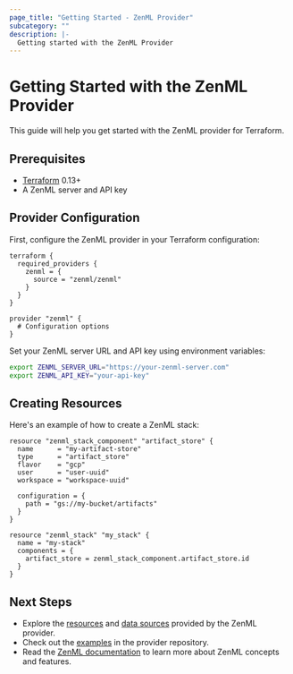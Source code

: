 ```yaml
---
page_title: "Getting Started - ZenML Provider"
subcategory: ""
description: |-
  Getting started with the ZenML Provider
---
```


# Getting Started with the ZenML Provider

This guide will help you get started with the ZenML provider for Terraform.

## Prerequisites

- [Terraform](https://www.terraform.io/downloads.html) 0.13+
- A ZenML server and API key

## Provider Configuration

First, configure the ZenML provider in your Terraform configuration:

```hcl
terraform {
  required_providers {
    zenml = {
      source = "zenml/zenml"
    }
  }
}

provider "zenml" {
  # Configuration options
}
```

Set your ZenML server URL and API key using environment variables:

```sh
export ZENML_SERVER_URL="https://your-zenml-server.com"
export ZENML_API_KEY="your-api-key"
```

## Creating Resources

Here's an example of how to create a ZenML stack:

```hcl
resource "zenml_stack_component" "artifact_store" {
  name      = "my-artifact-store"
  type      = "artifact_store"
  flavor    = "gcp"
  user      = "user-uuid"
  workspace = "workspace-uuid"
  
  configuration = {
    path = "gs://my-bucket/artifacts"
  }
}

resource "zenml_stack" "my_stack" {
  name = "my-stack"
  components = {
    artifact_store = zenml_stack_component.artifact_store.id
  }
}
```

## Next Steps

- Explore the [resources](/docs/resources) and [data sources](/docs/data-sources) provided by the ZenML provider.
- Check out the [examples](https://github.com/zenml-io/terraform-provider-zenml/tree/main/examples) in the provider repository.
- Read the [ZenML documentation](https://docs.zenml.io/) to learn more about ZenML concepts and features.